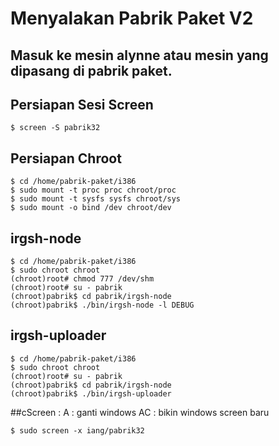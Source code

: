 # Menyalakan Pabrik Paket V2
## Masuk ke mesin alynne atau mesin yang dipasang di pabrik paket.
## Persiapan Sesi Screen
`$ screen -S pabrik32`

## Persiapan Chroot
```
$ cd /home/pabrik-paket/i386
$ sudo mount -t proc proc chroot/proc
$ sudo mount -t sysfs sysfs chroot/sys
$ sudo mount -o bind /dev chroot/dev
```

## irgsh-node
```
$ cd /home/pabrik-paket/i386
$ sudo chroot chroot
(chroot)root# chmod 777 /dev/shm
(chroot)root# su - pabrik
(chroot)pabrik$ cd pabrik/irgsh-node
(chroot)pabrik$ ./bin/irgsh-node -l DEBUG
```

## irgsh-uploader
```
$ cd /home/pabrik-paket/i386
$ sudo chroot chroot
(chroot)root# su - pabrik
(chroot)pabrik$ cd pabrik/irgsh-node
(chroot)pabrik$ ./bin/irgsh-uploader
```

##cScreen : A : ganti windows
AC : bikin windows screen baru
```
$ sudo screen -x iang/pabrik32
```


